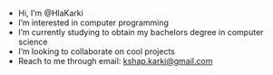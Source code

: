 - Hi, I’m @HlaKarki
- I’m interested in computer programming
- I’m currently studying to obtain my bachelors degree in computer science
- I’m looking to collaborate on cool projects
- Reach to me through email: kshap.karki@gmail.com 

<!---
HlaKarki/HlaKarki is a ✨ special ✨ repository because its `README.md` (this file) appears on your GitHub profile.
You can click the Preview link to take a look at your changes.
--->
